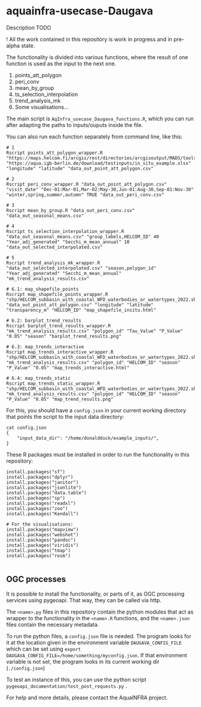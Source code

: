 # aquainfra-usecase-Daugava

 Description TODO

 ! All the work contained in this repository is work in progress and
   in pre-alpha state.

The functionality is divided into various functions, where the result
of one function is used as the input to the next one.

1. points_att_polygon
1. peri_conv
1. mean_by_group
1. ts_selection_interpolation
1. trend_analysis_mk
1. Some visualisations...

The main script is `AqInfra_usecase_Daugava_functions.R`, which you can run
after adapting the paths to inputs/ouputs inside the file.

You can also run each function separately from command line, like this:

```
# 1
Rscript points_att_polygon_wrapper.R "https://maps.helcom.fi/arcgis/rest/directories/arcgisoutput/MADS/tools_GPServer/_ags_HELCOM_subbasin_with_coastal_WFD_waterbodies_or_wa.zip" "https://aqua.igb-berlin.de/download/testinputs/in_situ_example.xlsx" "longitude" "latitude" "data_out_point_att_polygon.csv"

# 2
Rscript peri_conv_wrapper.R "data_out_point_att_polygon.csv" "visit_date" "Dec-01:Mar-01,Mar-02:May-30,Jun-01:Aug-30,Sep-01:Nov-30" "winter,spring,summer,autumn" TRUE "data_out_peri_conv.csv"

# 3
Rscript mean_by_group.R "data_out_peri_conv.csv" "data_out_seasonal_means.csv"

# 4
Rscript ts_selection_interpolation_wrapper.R "data_out_seasonal_means.csv" "group_labels,HELCOM_ID" 40 "Year_adj_generated" "Secchi_m_mean_annual" 10 "data_out_selected_interpolated.csv"

# 5
Rscript trend_analysis_mk_wrapper.R "data_out_selected_interpolated.csv" "season,polygon_id" "Year_adj_generated" "Secchi_m_mean_annual" "mk_trend_analysis_results.csv"

# 6.1: map_shapefile_points
Rscript map_shapefile_points_wrapper.R "shp/HELCOM_subbasin_with_coastal_WFD_waterbodies_or_watertypes_2022.shp" "data_out_point_att_polygon.csv" "longitude" "latitude" "transparency_m" "HELCOM_ID" "map_shapefile_insitu.html"

# 6.2: barplot_trend_results
Rscript barplot_trend_results_wrapper.R "mk_trend_analysis_results.csv" "polygon_id" "Tau_Value" "P_Value" "0.05" "season" "barplot_trend_results.png"

# 6.3: map_trends_interactive
Rscript map_trends_interactive_wrapper.R "shp/HELCOM_subbasin_with_coastal_WFD_waterbodies_or_watertypes_2022.shp" "mk_trend_analysis_results.csv" "polygon_id" "HELCOM_ID" "season" "P_Value" "0.05" "map_trends_interactive.html"

# 6.4: map_trends_static
Rscript map_trends_static_wrapper.R "shp/HELCOM_subbasin_with_coastal_WFD_waterbodies_or_watertypes_2022.shp" "mk_trend_analysis_results.csv" "polygon_id" "HELCOM_ID" "season" "P_Value" "0.05" "map_trend_results.png"

```

For this, you should have a `config.json` in your current working directory that
points the script to the input data directory:

```
cat config.json
{
    "input_data_dir": "/home/donaldduck/example_inputs/",
}
```


These R packages must be installed in order to run the functionality in
this repository:

```
install.packages("sf")
install.packages("dplyr")
install.packages("janitor")
install.packages("jsonlite")
install.packages("data.table")
install.packages("sp")
install.packages("readxl")
install.packages("zoo")
install.packages("Kendall")

# For the visualisations:
install.packages("mapview")
install.packages("webshot")
install.packages("pandoc")
install.packages("viridis")
install.packages("tmap")
install.packages("rosm")


```

## OGC processes

It is possible to install the functionality, or parts of it, as OGC processing
services using pygeoapi. That way, they can be called via http.

The `<name>.py` files in this repository contain the python modules that act as
wrapper to the functionality in the `<name>.R` functions, and the `<name>.json`
files contain the necessary metadata.

To run the python files, a `config.json` file is needed. The program looks for it
at the location given in the environment variable `DAUGAVA_CONFIG_FILE` which can
be set using `export DAUGAVA_CONFIG_FILE=/home/something/myconfig.json`. If that
environment variable is not set, the program looks in its current working dir
(`./config.json`)

To test an instance of this, you can use the
python script `pygeoapi_documentation/test_post_requests.py` .

For help and more details, please contact the AquaINFRA project.

